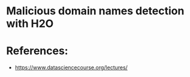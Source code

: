 # Malicious domain names detection with H2O

# References:

- https://www.datasciencecourse.org/lectures/

